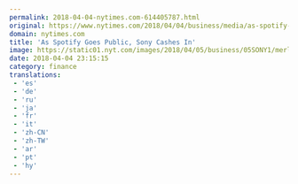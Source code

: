 ```yaml
---
permalink: 2018-04-04-nytimes.com-614405787.html
original: https://www.nytimes.com/2018/04/04/business/media/as-spotify-goes-public-sony-cashes-in.html?partner=rss&amp;emc=rss
domain: nytimes.com
title: 'As Spotify Goes Public, Sony Cashes In'
image: https://static01.nyt.com/images/2018/04/05/business/05SONY1/merlin_136381398_fa05be80-8740-4e7c-9dd3-23bd17ab0501-mediumThreeByTwo440.jpg
date: 2018-04-04 23:15:15
category: finance
translations: 
 - 'es'
 - 'de'
 - 'ru'
 - 'ja'
 - 'fr'
 - 'it'
 - 'zh-CN'
 - 'zh-TW'
 - 'ar'
 - 'pt'
 - 'hy'
---
```


